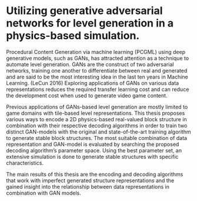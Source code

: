 # Utilizing generative adversarial networks for level generation in a physics-based simulation.

Procedural Content Generation via machine learning (PCGML) using deep generative models, such as GANs, has attracted attention as a technique to automate level generation. 
GANs are the construct of two adversarial networks, training one another to differentiate between real and generated and are said to be the most interesting idea in the last ten years in Machine Learning. (LeCun 2016) 
Exploring applications of GANs on various data representations reduces the required transfer learning cost and can reduce the development cost
when used to generate video game content.

Previous applications of GANs-based level generation are mostly limited to game domains with tile-based level representations. 
This thesis proposes various ways to encode a 2D physics-based real-valued block structure in combination with their respective decoding
algorithms in order to train two distinct GAN-models with the original and state-of-the-art training algorithm to generate stable block
structures. The most suitable combination of data representation and GAN-model is evaluated by searching the proposed decoding algorithm’s parameter space. 
Using the best parameter set, an extensive simulation is done to generate stable structures with specific characteristics.

The main results of this thesis are the encoding and decoding algorithms that work with imperfect generated structure representations and the gained insight into the relationship between data representations in combination with GAN models.
